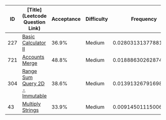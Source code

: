 |ID|[Title](Leetcode Question Link)|Acceptance|Difficulty|Frequency|
|----|-----|----|---|---|
|227|[Basic Calculator II]( https://leetcode.com/problems/basic-calculator-ii)|36.9%|Medium|0.028031313778810817|
|721|[Accounts Merge]( https://leetcode.com/problems/accounts-merge)|48.8%|Medium|0.01888630262874805|
|304|[Range Sum Query 2D - Immutable]( https://leetcode.com/problems/range-sum-query-2d-immutable)|38.6%|Medium|0.013913267916985026|
|43|[Multiply Strings]( https://leetcode.com/problems/multiply-strings)|33.9%|Medium|0.009145011150062768|
